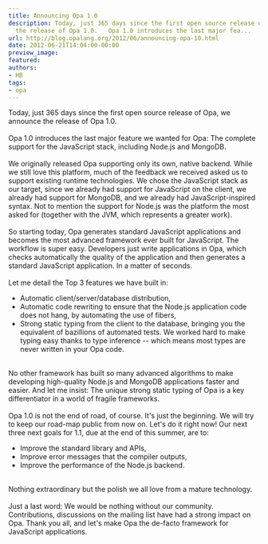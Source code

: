 ```yaml
---
title: Announcing Opa 1.0
description: Today, just 365 days since the first open source release of Opa, we announce
  the release of Opa 1.0.   Opa 1.0 introduces the last major fea...
url: http://blog.opalang.org/2012/06/announcing-opa-10.html
date: 2012-06-21T14:04:00-00:00
preview_image:
featured:
authors:
- HB
tags:
- opa
---
```


Today, just 365 days since the first open source release of Opa, we announce the release of Opa 1.0.<br/>
<br/>
Opa 1.0 introduces the last major feature we wanted for Opa: The complete support for the JavaScript stack, including Node.js and MongoDB.<br/>
<br/>
We originally released Opa supporting only its own, native backend. While we still love this platform, much of the feedback we received asked us to support existing runtime technologies. We chose the JavaScript stack as our target, since we already had support for JavaScript on the client, we already had support for MongoDB, and we already had JavaScript-inspired syntax. Not to mention the support for Node.js was the platform the most asked for (together with the JVM, which represents a greater work).<br/>
<br/>
So starting today, Opa generates standard JavaScript applications and becomes the most advanced framework ever built for JavaScript. The workflow is super easy. Developers just write applications in Opa, which checks automatically the quality of the application and then generates a standard JavaScript application. In a matter of seconds.<br/>
<br/>
Let me detail the Top 3 features we have built in:<br/>
<ul><li>Automatic client/server/database distribution,</li>
<li>Automatic code rewriting to ensure that the Node.js application code does not hang, by automating the use of fibers,</li>
<li>Strong static typing from the client to the database, bringing you the equivalent of bazillions of automated tests. We worked hard to make typing easy thanks to type inference -- which means most types are never written in your Opa code.</li>
</ul><br/>
No other framework has built so many advanced algorithms to make developing high-quality Node.js and MongoDB applications faster and easier. And let me insist: The unique strong static typing of Opa is a key differentiator in a world of fragile frameworks.<br/>
<br/>
Opa 1.0 is not the end of road, of course. It's just the beginning. We will try to keep our road-map public from now on. Let's do it right now! Our next three next goals for 1.1, due at the end of this summer, are to:<br/>
<ul><li>Improve the standard library and APIs,</li>
<li>Improve error messages that the compiler outputs,</li>
<li>Improve the performance of the Node.js backend.</li>
</ul><br/>
Nothing extraordinary but the polish we all love from a mature technology.<br/>
<br/>
Just a last word: We would be nothing without our community. Contributions, discussions on the mailing list have had a strong impact on Opa. Thank you all, and let's make Opa the de-facto framework for JavaScript applications.<br/>
